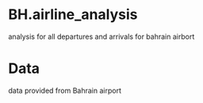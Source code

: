 # BH.airline_analysis
analysis for all departures and arrivals for bahrain airbort 

# Data
data provided from Bahrain airport
